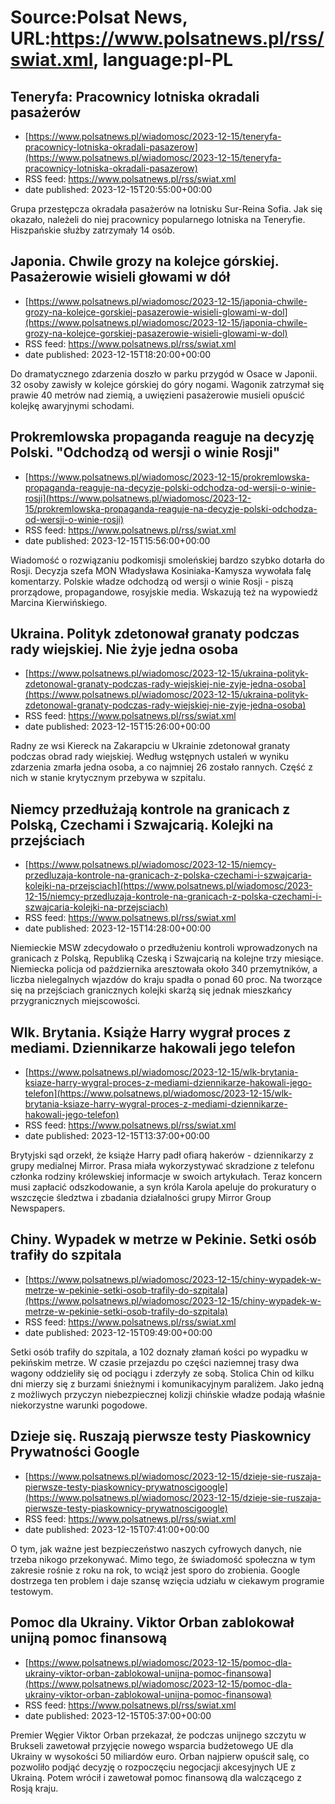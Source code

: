 # Source:Polsat News, URL:https://www.polsatnews.pl/rss/swiat.xml, language:pl-PL

## Teneryfa: Pracownicy lotniska okradali pasażerów
 - [https://www.polsatnews.pl/wiadomosc/2023-12-15/teneryfa-pracownicy-lotniska-okradali-pasazerow](https://www.polsatnews.pl/wiadomosc/2023-12-15/teneryfa-pracownicy-lotniska-okradali-pasazerow)
 - RSS feed: https://www.polsatnews.pl/rss/swiat.xml
 - date published: 2023-12-15T20:55:00+00:00

Grupa przestępcza okradała pasażerów na lotnisku Sur-Reina Sofia. Jak się okazało, należeli do niej pracownicy popularnego lotniska na Teneryfie. Hiszpańskie służby zatrzymały 14 osób.

## Japonia. Chwile grozy na kolejce górskiej. Pasażerowie wisieli głowami w dół
 - [https://www.polsatnews.pl/wiadomosc/2023-12-15/japonia-chwile-grozy-na-kolejce-gorskiej-pasazerowie-wisieli-glowami-w-dol](https://www.polsatnews.pl/wiadomosc/2023-12-15/japonia-chwile-grozy-na-kolejce-gorskiej-pasazerowie-wisieli-glowami-w-dol)
 - RSS feed: https://www.polsatnews.pl/rss/swiat.xml
 - date published: 2023-12-15T18:20:00+00:00

Do dramatycznego zdarzenia doszło w parku przygód w Osace w Japonii. 32 osoby zawisły w kolejce górskiej do góry nogami. Wagonik zatrzymał się prawie 40 metrów nad ziemią, a uwięzieni pasażerowie musieli opuścić kolejkę awaryjnymi schodami.

## Prokremlowska propaganda reaguje na decyzję Polski. "Odchodzą od wersji o winie Rosji"
 - [https://www.polsatnews.pl/wiadomosc/2023-12-15/prokremlowska-propaganda-reaguje-na-decyzje-polski-odchodza-od-wersji-o-winie-rosji](https://www.polsatnews.pl/wiadomosc/2023-12-15/prokremlowska-propaganda-reaguje-na-decyzje-polski-odchodza-od-wersji-o-winie-rosji)
 - RSS feed: https://www.polsatnews.pl/rss/swiat.xml
 - date published: 2023-12-15T15:56:00+00:00

Wiadomość o rozwiązaniu podkomisji smoleńskiej bardzo szybko dotarła do Rosji. Decyzja szefa MON Władysława Kosiniaka-Kamysza wywołała falę komentarzy. Polskie władze odchodzą od wersji o winie Rosji - piszą prorządowe, propagandowe, rosyjskie media. Wskazują też na wypowiedź Marcina Kierwińskiego.

## Ukraina. Polityk zdetonował granaty podczas rady wiejskiej. Nie żyje jedna osoba
 - [https://www.polsatnews.pl/wiadomosc/2023-12-15/ukraina-polityk-zdetonowal-granaty-podczas-rady-wiejskiej-nie-zyje-jedna-osoba](https://www.polsatnews.pl/wiadomosc/2023-12-15/ukraina-polityk-zdetonowal-granaty-podczas-rady-wiejskiej-nie-zyje-jedna-osoba)
 - RSS feed: https://www.polsatnews.pl/rss/swiat.xml
 - date published: 2023-12-15T15:26:00+00:00

Radny ze wsi Kiereck na Zakarapciu w Ukrainie zdetonował granaty podczas obrad rady wiejskiej. Według wstępnych ustaleń w wyniku zdarzenia zmarła jedna osoba, a co najmniej 26 zostało rannych. Część z nich w stanie krytycznym przebywa w szpitalu.

## Niemcy przedłużają kontrole na granicach z Polską, Czechami i Szwajcarią. Kolejki na przejściach
 - [https://www.polsatnews.pl/wiadomosc/2023-12-15/niemcy-przedluzaja-kontrole-na-granicach-z-polska-czechami-i-szwajcaria-kolejki-na-przejsciach](https://www.polsatnews.pl/wiadomosc/2023-12-15/niemcy-przedluzaja-kontrole-na-granicach-z-polska-czechami-i-szwajcaria-kolejki-na-przejsciach)
 - RSS feed: https://www.polsatnews.pl/rss/swiat.xml
 - date published: 2023-12-15T14:28:00+00:00

Niemieckie MSW zdecydowało o przedłużeniu kontroli wprowadzonych na granicach z Polską, Republiką Czeską i Szwajcarią na kolejne trzy miesiące. Niemiecka policja od października aresztowała około 340 przemytników, a liczba nielegalnych wjazdów do kraju spadła o ponad 60 proc. Na tworzące się na przejściach granicznych kolejki skarżą się jednak mieszkańcy przygranicznych miejscowości.

## Wlk. Brytania. Książe Harry wygrał proces z mediami. Dziennikarze hakowali jego telefon
 - [https://www.polsatnews.pl/wiadomosc/2023-12-15/wlk-brytania-ksiaze-harry-wygral-proces-z-mediami-dziennikarze-hakowali-jego-telefon](https://www.polsatnews.pl/wiadomosc/2023-12-15/wlk-brytania-ksiaze-harry-wygral-proces-z-mediami-dziennikarze-hakowali-jego-telefon)
 - RSS feed: https://www.polsatnews.pl/rss/swiat.xml
 - date published: 2023-12-15T13:37:00+00:00

Brytyjski sąd orzekł, że książe Harry padł ofiarą hakerów - dziennikarzy z grupy medialnej Mirror. Prasa miała wykorzystywać skradzione z telefonu członka rodziny królewskiej informacje w swoich artykułach. Teraz koncern musi zapłacić odszkodowanie, a syn króla Karola apeluje do prokuratury o wszczęcie śledztwa i zbadania działalności grupy Mirror Group Newspapers.

## Chiny. Wypadek w metrze w Pekinie. Setki osób trafiły do szpitala
 - [https://www.polsatnews.pl/wiadomosc/2023-12-15/chiny-wypadek-w-metrze-w-pekinie-setki-osob-trafily-do-szpitala](https://www.polsatnews.pl/wiadomosc/2023-12-15/chiny-wypadek-w-metrze-w-pekinie-setki-osob-trafily-do-szpitala)
 - RSS feed: https://www.polsatnews.pl/rss/swiat.xml
 - date published: 2023-12-15T09:49:00+00:00

Setki osób trafiły do szpitala, a 102 doznały złamań kości po wypadku w pekińskim metrze. W czasie przejazdu po części naziemnej trasy dwa wagony oddzieliły się od pociągu i zderzyły ze sobą. Stolica Chin od kilku dni mierzy się z burzami śnieżnymi i komunikacyjnym paraliżem. Jako jedną z możliwych przyczyn niebezpiecznej kolizji chińskie władze podają właśnie niekorzystne warunki pogodowe.

## Dzieje się. Ruszają pierwsze testy Piaskownicy Prywatności Google
 - [https://www.polsatnews.pl/wiadomosc/2023-12-15/dzieje-sie-ruszaja-pierwsze-testy-piaskownicy-prywatnoscigoogle](https://www.polsatnews.pl/wiadomosc/2023-12-15/dzieje-sie-ruszaja-pierwsze-testy-piaskownicy-prywatnoscigoogle)
 - RSS feed: https://www.polsatnews.pl/rss/swiat.xml
 - date published: 2023-12-15T07:41:00+00:00

O tym, jak ważne jest bezpieczeństwo naszych cyfrowych danych, nie trzeba nikogo przekonywać. Mimo tego, że świadomość społeczna w tym zakresie rośnie z roku na rok, to wciąż jest sporo do zrobienia. Google dostrzega ten problem i daje szansę wzięcia udziału w ciekawym programie testowym.

## Pomoc dla Ukrainy. Viktor Orban zablokował unijną pomoc finansową
 - [https://www.polsatnews.pl/wiadomosc/2023-12-15/pomoc-dla-ukrainy-viktor-orban-zablokowal-unijna-pomoc-finansowa](https://www.polsatnews.pl/wiadomosc/2023-12-15/pomoc-dla-ukrainy-viktor-orban-zablokowal-unijna-pomoc-finansowa)
 - RSS feed: https://www.polsatnews.pl/rss/swiat.xml
 - date published: 2023-12-15T05:37:00+00:00

Premier Węgier Viktor Orban przekazał, że podczas unijnego szczytu w Brukseli zawetował przyjęcie nowego wsparcia budżetowego UE dla Ukrainy w wysokości 50 miliardów euro. Orban najpierw opuścił salę, co pozwoliło podjąć decyzję o rozpoczęciu negocjacji akcesyjnych UE z Ukrainą. Potem wrócił i zawetował pomoc finansową dla walczącego z Rosją kraju.

